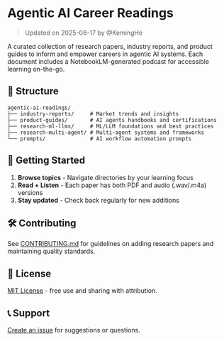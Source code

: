 # Agentic AI Career Readings

> Updated on 2025-08-17 by @KemingHe

A curated collection of research papers, industry reports, and product guides to inform and empower careers in agentic AI systems. Each document includes a NotebookLM-generated podcast for accessible learning on-the-go.

## 📁 Structure

```plaintext
agentic-ai-readings/
├── industry-reports/     # Market trends and insights
├── product-guides/       # AI agents handbooks and certifications  
├── research-ml-llms/     # ML/LLM foundations and best practices
├── research-multi-agent/ # Multi-agent systems and frameworks
└── prompts/              # AI workflow automation prompts
```

## 🚀 Getting Started

1. **Browse topics** - Navigate directories by your learning focus
2. **Read + Listen** - Each paper has both PDF and audio (.wav/.m4a) versions
3. **Stay updated** - Check back regularly for new additions

## 🛠️ Contributing

See [CONTRIBUTING.md](./CONTRIBUTING.md) for guidelines on adding research papers and maintaining quality standards.

## 📄 License

[MIT License](./LICENSE) - free use and sharing with attribution.

## 📞 Support

[Create an issue](https://github.com/KemingHe/career-readings/issues) for suggestions or questions.
